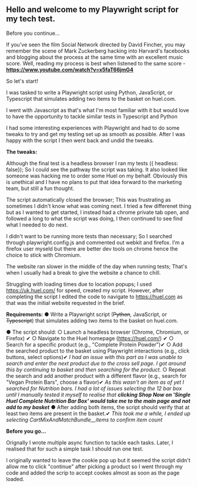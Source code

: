 <h2>Hello and welcome to my Playwright script for my tech test.</h2>

Before you continue...

If you've seen the film Social Network directed by David Fincher, you may remember the scene of Mark Zuckerberg hacking into Harvard's facebooks and blogging about the process at the same time with an excellent music score.
Well, reading my process is best when listened to the same score - **https://www.youtube.com/watch?v=x5faT66jmG4**

So let's start!

I was tasked to write a Playwright script using Python, JavaScript, or Typescript that simulates adding two items to the basket on huel.com.

I went with Javascript as that's what I'm most familiar with it but would love to have the opportunity to tackle similar tests in Typescript and Python

I had some interesting experiences with Playwright and had to do some tweaks to try and get my testing set up as smooth as possible. After I was happy with the script I then went back and undid the tweaks.

**The tweaks:**

Although the final test is a headless browser I ran my tests ({ headless: false});
So I could see the pathway the script was taking. It also looked like someone was hacking me to order some Huel on my behalf. Obviously this is unethical and I have no plans to put that idea forward to the marketing team, but still a fun thought.

The script automatically closed the browser;
This was frustrating as sometimes I didn't know what was coming next. I tried a few differenet thing but as I wanted to get started, I instead had a chrome private tab open, and followed a long to what the script was doing, I then continued to see find what I needed to do next.

I didn't want to be running more tests than necessary;
So I searched through playwright.config.js and commented out webkit and firefox. I'm a firefox user myseld but there are better dev tools on chrome hence the choice to stick with Chromium.

The website ran slower in the middle of the day when running tests;
That's when I usually had a break to give the website a chance to chill.

Struggling with loading times due to location popups;
I used https://uk.huel.com/ for speed, created my script.
However, after completing the script I edited the code to navigate to https://huel.com as that was the initial website requested in the brief.

**Requirements:**
● Write a Playwright script (~~Python~~, JavaScript, or ~~Typescript~~) that simulates adding two items to the basket on huel.com.

● The script should:
○ Launch a headless browser (Chrome, Chromium, or Firefox) ✔
○ Navigate to the Huel homepage (https://huel.com/) ✔
○ Search for a specific product (e.g., "Complete Protein Powder")✔
○ Add the searched product to the basket using Playwright interactions (e.g., click buttons,
select options)✔
_I had an issue with this part as I was unable to search and enter the next product due to the cross sell page. I got around this by continuing to basket and then searching for the product._
○ Repeat the search and add another product with a different flavor (e.g., search for "Vegan
Protein Bars", choose a flavor)✔
_As this wasn't an item as of yet I searched for Nutrition bars. I had a lot of issues selecting the 12 bar box until I manually tested it myself to realise that **clicking Shop Now on 'Single Huel Complete Nutrition Bar Box' would take me to the main page and not add to my basket**_
● After adding both items, the script should verify that at least two items are present in the basket.✔
_This took me a while, I ended up selecting CartMixAndMatchBundle\_\_items to confirm item count_

**Before you go...**

Orignally I wrote multiple async function to tackle each tasks. Later, I realised that for such a simple task I should run one test.

I originally wanted to leave the cookie pop up but it seemed the script didn't allow me to click "continue" after picking a product so I went through my code and added the scrip to accept cookes almost as soon as the page loaded.
